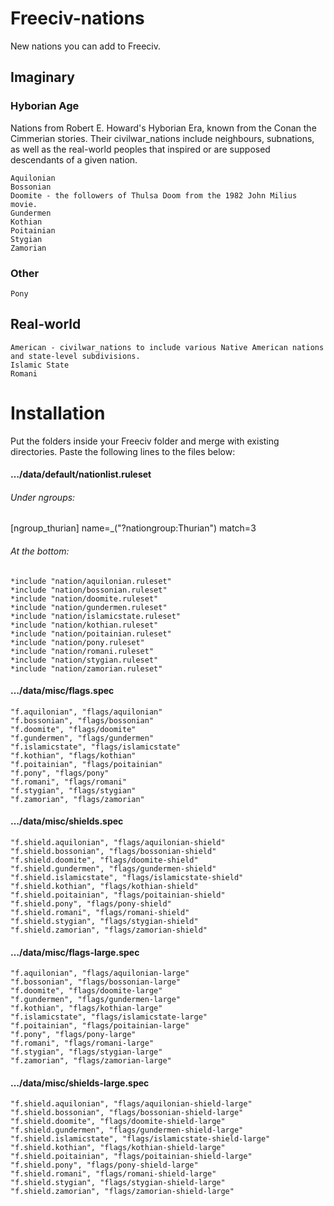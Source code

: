 # Freeciv-nations
New nations you can add to Freeciv.


## Imaginary

### Hyborian Age

Nations from Robert E. Howard's Hyborian Era, known from the Conan the Cimmerian stories. Their civilwar_nations include neighbours, subnations, as well as the real-world peoples that inspired or are supposed descendants of a given nation.

    Aquilonian
    Bossonian
    Doomite - the followers of Thulsa Doom from the 1982 John Milius movie.
    Gundermen
    Kothian
    Poitainian
    Stygian
    Zamorian

### Other

    Pony

## Real-world

    American - civilwar_nations to include various Native American nations and state-level subdivisions.
    Islamic State
    Romani

# Installation

Put the folders inside your Freeciv folder and merge with existing directories. Paste the following lines to the files below:

#### …/data/default/nationlist.ruleset

###### Under ngroups:

[ngroup_thurian]
name=_("?nationgroup:Thurian")
match=3

###### At the bottom:

    *include "nation/aquilonian.ruleset"
    *include "nation/bossonian.ruleset"
    *include "nation/doomite.ruleset"
    *include "nation/gundermen.ruleset"
    *include "nation/islamicstate.ruleset"
    *include "nation/kothian.ruleset"
    *include "nation/poitainian.ruleset"
    *include "nation/pony.ruleset"
    *include "nation/romani.ruleset"
    *include "nation/stygian.ruleset"
    *include "nation/zamorian.ruleset"

#### …/data/misc/flags.spec

    "f.aquilonian", "flags/aquilonian"
    "f.bossonian", "flags/bossonian"
    "f.doomite", "flags/doomite"
    "f.gundermen", "flags/gundermen"
    "f.islamicstate", "flags/islamicstate"
    "f.kothian", "flags/kothian"
    "f.poitainian", "flags/poitainian"
    "f.pony", "flags/pony"
    "f.romani", "flags/romani"
    "f.stygian", "flags/stygian"
    "f.zamorian", "flags/zamorian"
      
#### …/data/misc/shields.spec

    "f.shield.aquilonian", "flags/aquilonian-shield"
    "f.shield.bossonian", "flags/bossonian-shield"
    "f.shield.doomite", "flags/doomite-shield"
    "f.shield.gundermen", "flags/gundermen-shield"
    "f.shield.islamicstate", "flags/islamicstate-shield"
    "f.shield.kothian", "flags/kothian-shield"
    "f.shield.poitainian", "flags/poitainian-shield"
    "f.shield.pony", "flags/pony-shield"
    "f.shield.romani", "flags/romani-shield"
    "f.shield.stygian", "flags/stygian-shield"
    "f.shield.zamorian", "flags/zamorian-shield"

#### …/data/misc/flags-large.spec

    "f.aquilonian", "flags/aquilonian-large"
    "f.bossonian", "flags/bossonian-large"
    "f.doomite", "flags/doomite-large"
    "f.gundermen", "flags/gundermen-large"
    "f.kothian", "flags/kothian-large"
    "f.islamicstate", "flags/islamicstate-large"
    "f.poitainian", "flags/poitainian-large"
    "f.pony", "flags/pony-large"
    "f.romani", "flags/romani-large"
    "f.stygian", "flags/stygian-large"
    "f.zamorian", "flags/zamorian-large"
#### …/data/misc/shields-large.spec

    "f.shield.aquilonian", "flags/aquilonian-shield-large"
    "f.shield.bossonian", "flags/bossonian-shield-large"
    "f.shield.doomite", "flags/doomite-shield-large"
    "f.shield.gundermen", "flags/gundermen-shield-large"
    "f.shield.islamicstate", "flags/islamicstate-shield-large"
    "f.shield.kothian", "flags/kothian-shield-large"
    "f.shield.poitainian", "flags/poitainian-shield-large"
    "f.shield.pony", "flags/pony-shield-large"
    "f.shield.romani", "flags/romani-shield-large"
    "f.shield.stygian", "flags/stygian-shield-large"
    "f.shield.zamorian", "flags/zamorian-shield-large"
    
